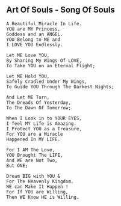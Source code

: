 ## Art Of Souls - Song Of Souls

    A Beautiful Miracle In Life.
    YOU are MY Princess,
    Goddess and an ANGEL.
    YOU Belong to ME and
    I LOVE YOU Endlessly.
    
    Let ME Love YOU,
    By Sharing My Wings Of LOVE,
    To Take YOU on an Eternal Flight;

    Let ME Hold YOU,
    Safely Cradled Under My Wings,
    To Guide YOU Through The Darkest Nights;

    And Let ME Turn,
    The Dreads Of Yesterday,
    To The Dawn Of Tomorrow;

    When I Look in to YOUR EYES,
    I feel MY Life is Amazing.
    I Protect YOU as a Treasure,
    For YOU are a Miracle
    Happened In MY LIFE.
    
    For I AM The Love,
    YOU Brought The LIFE,
    And WE are Not Two,
    But ONE;

    Dream BIG with YOU &
    For The Heavenly Kingdom.
    WE can Make It Happen !
    For If YOU are Willing,
    Then WE Know HE is Willing.
